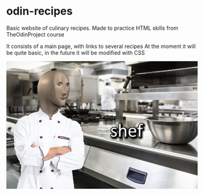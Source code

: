 # odin-recipes
Basic website of culinary recipes.
Made to practice HTML skills from TheOdinProject course

It consists of a main page, with links to several recipes
At the moment it will be quite basic, in the future it will be modified with CSS

![Shef Image meme](/images/shef_meme.jpg)